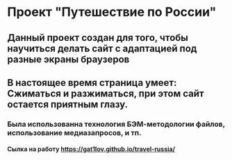 # Проект "Путешествие по России" 
## Данный проект создан для того, чтобы научиться делать сайт с адаптацией под разные экраны браузеров 
## В настоящее время страница умеет: Сжиматься и разжиматься, при этом сайт остается приятным глазу. 
### Была использованна технология БЭМ-методологии файлов, использование медиазапросов, и тп.
#### Сылка на работу https://gat1lov.github.io/travel-russia/
